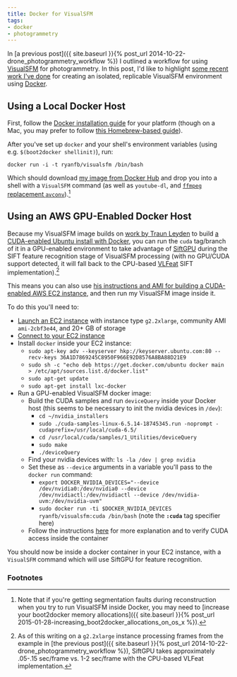 ```yaml
---
title: Docker for VisualSFM
tags:
- docker
- photogrammetry
---
```


In [a previous post]({{ site.baseurl }}{% post_url 2014-10-22-drone_photogrammetry_workflow %}) I outlined a workflow for using [VisualSFM](http://ccwu.me/vsfm/) for photogrammetry. In this post, I'd like to highlight [some recent work I've done](https://github.com/ryanfb/docker_visualsfm) for creating an isolated, replicable VisualSFM environment using [Docker](https://www.docker.com/).

Using a Local Docker Host
-------------------------

First, follow the [Docker installation guide](https://docs.docker.com/installation/) for your platform (though on a Mac, you may prefer to follow [this Homebrew-based guide](http://penandpants.com/2014/03/09/docker-via-homebrew/)).

After you've set up `docker` and your shell's environment variables (using e.g. `$(boot2docker shellinit)`), run:

    docker run -i -t ryanfb/visualsfm /bin/bash

Which should download [my image from Docker Hub](https://registry.hub.docker.com/u/ryanfb/visualsfm/) and drop you into a shell with a `VisualSFM` command (as well as `youtube-dl`, and [`ffmpeg` replacement `avconv`](http://askubuntu.com/a/432585)).[^segfault]

Using an AWS GPU-Enabled Docker Host
------------------------------------

Because my VisualSFM image builds on [work by Traun Leyden](http://tleyden.github.io/blog/2014/10/25/docker-on-aws-gpu-ubuntu-14-dot-04-slash-cuda-6-dot-5/) to build [a CUDA-enabled Ubuntu install with Docker](https://registry.hub.docker.com/u/tleyden5iwx/ubuntu-cuda/), you can run the `cuda` tag/branch of it in a GPU-enabled environment to take advantage of [SiftGPU](http://cs.unc.edu/~ccwu/siftgpu/) during the SIFT feature recognition stage of VisualSFM processing (with no GPU/CUDA support detected, it will fall back to the CPU-based [VLFeat](http://www.vlfeat.org/) SIFT implementation).[^siftgpu]

This means you can also use [his instructions and AMI for building a CUDA-enabled AWS EC2 instance](http://tleyden.github.io/blog/2014/10/25/cuda-6-dot-5-on-aws-gpu-instance-running-ubuntu-14-dot-04/), and then run my VisualSFM image inside it.

To do this you'll need to:

 * [Launch an EC2 instance](http://docs.aws.amazon.com/AWSEC2/latest/UserGuide/ec2-launch-instance_linux.html) with instance type `g2.2xlarge`, community AMI `ami-2cbf3e44`, and 20+ GB of storage
 * [Connect to your EC2 instance](http://docs.aws.amazon.com/AWSEC2/latest/UserGuide/ec2-connect-to-instance-linux.html)
 * Install `docker` inside your EC2 instance:
   * `sudo apt-key adv --keyserver hkp://keyserver.ubuntu.com:80 --recv-keys 36A1D7869245C8950F966E92D8576A8BA88D21E9`
   * `sudo sh -c "echo deb https://get.docker.com/ubuntu docker main > /etc/apt/sources.list.d/docker.list"`
   * `sudo apt-get update`
   * `sudo apt-get install lxc-docker`
 * Run a GPU-enabled VisualSFM docker image:
   * Build the CUDA samples and run `deviceQuery` inside your Docker host (this seems to be necessary to init the nvidia devices in `/dev`):
     * `cd ~/nvidia_installers`
     * `sudo ./cuda-samples-linux-6.5.14-18745345.run -noprompt -cudaprefix=/usr/local/cuda-6.5/`
     * `cd /usr/local/cuda/samples/1_Utilities/deviceQuery`
     * `sudo make`
     * `./deviceQuery`
   * Find your nvidia devices with: `ls -la /dev | grep nvidia`
   * Set these as `--device` arguments in a variable you'll pass to the `docker run` command:
     * `export DOCKER_NVIDIA_DEVICES="--device /dev/nvidia0:/dev/nvidia0 --device /dev/nvidiactl:/dev/nvidiactl --device /dev/nvidia-uvm:/dev/nvidia-uvm"`
     * `sudo docker run -ti $DOCKER_NVIDIA_DEVICES ryanfb/visualsfm:cuda /bin/bash` (note the **`:cuda`** tag specifier here)
   * Follow the instructions [here](http://tleyden.github.io/blog/2014/10/25/docker-on-aws-gpu-ubuntu-14-dot-04-slash-cuda-6-dot-5/) for more explanation and to verify CUDA access inside the container

You should now be inside a docker container in your EC2 instance, with a `VisualSFM` command which will use SiftGPU for feature recognition.

### Footnotes

[^siftgpu]: As of this writing on a `g2.2xlarge` instance processing frames from the example in [the previous post]({{ site.baseurl }}{% post_url 2014-10-22-drone_photogrammetry_workflow %}), SiftGPU takes approximately .05-.15 sec/frame vs. 1-2 sec/frame with the CPU-based VLFeat implementation.
[^segfault]: Note that if you're getting segmentation faults during reconstruction when you try to run VisualSFM inside Docker, you may need to [increase your boot2docker memory allocations]({{ site.baseurl }}{% post_url 2015-01-28-increasing_boot2docker_allocations_on_os_x %}).
